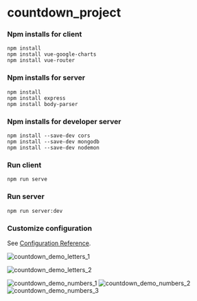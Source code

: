 # countdown_project
### Npm installs for client
```
npm install
npm install vue-google-charts
npm install vue-router
```
### Npm installs for server
```
npm install
npm install express
npm install body-parser
```
### Npm installs for developer server
```
npm install --save-dev cors
npm install --save-dev mongodb
npm install --save-dev nodemon
```
### Run client
```
npm run serve
```
### Run server
```
npm run server:dev
```
### Customize configuration
See [Configuration Reference](https://cli.vuejs.org/config/).

![countdown_demo_letters_1](https://user-images.githubusercontent.com/74567808/113993588-861e4800-984c-11eb-8750-fac3491a20d8.png)

![countdown_demo_letters_2](https://user-images.githubusercontent.com/74567808/113994034-f2994700-984c-11eb-8838-72cbdc603d4f.png)

![countdown_demo_numbers_1](https://user-images.githubusercontent.com/74567808/113994374-3db35a00-984d-11eb-8145-4b25aedb5845.png)
![countdown_demo_numbers_2](https://user-images.githubusercontent.com/74567808/113994382-4015b400-984d-11eb-9aea-44954c64fda3.png)
![countdown_demo_numbers_3](https://user-images.githubusercontent.com/74567808/113994384-40ae4a80-984d-11eb-8897-e9c5c388ae0e.png)
